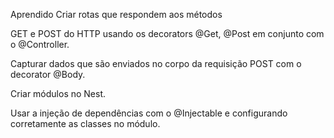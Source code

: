 Aprendido
Criar rotas que respondem aos métodos

GET e POST do HTTP usando os decorators @Get, @Post em conjunto com o @Controller.

Capturar dados que são enviados no corpo da requisição POST com o decorator @Body.

Criar módulos no Nest.

Usar a injeção de dependências com o @Injectable e configurando corretamente as classes no módulo.